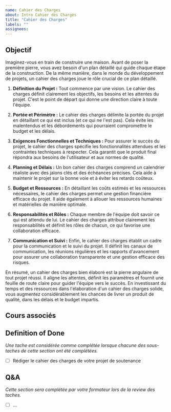 ```yaml
---
name: Cahier des Charges
about: Intro Cahier des Charges
title: "Cahier des Charges"
labels: ""
assignees:
---
```


## Objectif

Imaginez-vous en train de construire une maison. Avant de poser la première pierre, vous avez besoin d'un plan détaillé qui guide chaque étape de la construction. De la même manière, dans le monde du développement de projets, un cahier des charges joue le rôle crucial de ce plan détaillé.

1. **Définition du Projet :** Tout commence par une vision. Le cahier des charges définit clairement les objectifs, les besoins et les attentes du projet. C'est le point de départ qui donne une direction claire à toute l'équipe.

2. **Portée et Périmètre :** Le cahier des charges délimite la portée du projet en détaillant ce qui est inclus (et ce qui ne l'est pas). Cela évite les malentendus et les débordements qui pourraient compromettre le budget et les délais.

3. **Exigences Fonctionnelles et Techniques :** Pour assurer le succès du projet, le cahier des charges spécifie les fonctionnalités attendues et les contraintes techniques à respecter. Cela garantit que le produit final répondra aux besoins de l'utilisateur et aux normes de qualité.

4. **Planning et Délais :** Un bon cahier des charges comprend un calendrier réaliste avec des jalons clés et des échéances précises. Cela aide à maintenir le projet sur la bonne voie et à éviter les retards coûteux.

5. **Budget et Ressources :** En détaillant les coûts estimés et les ressources nécessaires, le cahier des charges permet une gestion financière efficace du projet. Il aide également à allouer les ressources humaines et matérielles de manière optimale.

6. **Responsabilités et Rôles :** Chaque membre de l'équipe doit savoir ce qui est attendu de lui. Le cahier des charges attribue clairement les responsabilités et définit les rôles de chacun, ce qui favorise une collaboration efficace.

7. **Communication et Suivi :** Enfin, le cahier des charges établit un cadre pour la communication et le suivi du projet. Il définit les canaux de communication, les réunions régulières et les rapports d'avancement pour assurer une collaboration transparente et une gestion efficace des risques.

En résumé, un cahier des charges bien élaboré est la pierre angulaire de tout projet réussi. Il aligne les attentes, définit les paramètres et fournit une feuille de route claire pour guider l'équipe vers le succès. En investissant du temps et des ressources dans l'élaboration d'un cahier des charges solide, vous augmentez considérablement les chances de livrer un produit de qualité, dans les délais et le budget impartis.

## Cours associés

## Definition of Done

_Une tache est considérée comme complétée lorsque chacune des sous-taches de cette section ont été complétées._

- [ ] Rédiger le cahier des charges de votre projet de soutenance

## Q&A

_Cette section sera complétée par votre formateur lors de la review des taches._

- [ ] ...
